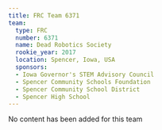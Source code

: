 ```yaml
---
title: FRC Team 6371
team:
  type: FRC
  number: 6371
  name: Dead Robotics Society
  rookie_year: 2017
  location: Spencer, Iowa, USA
  sponsors:
  - Iowa Governor's STEM Advisory Council
  - Spencer Community Schools Foundation
  - Spencer Community School District
  - Spencer High School
---
```


No content has been added for this team